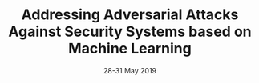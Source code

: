 ---
title: "Addressing Adversarial Attacks Against Security Systems based on Machine Learning"
authors: "Apruzzese, G., Colajanni, M., Ferretti, L., & Losiouk, E."
venue: "In Proceedings of the International Conference on Cyber Conflict (CyCon 2019)"
type: "conference"
year: 2019
location: "Tallinn, Estonia"
date: "28-31 May 2019"
--- 